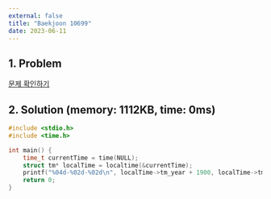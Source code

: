 ```yaml
---
external: false
title: "Baekjoon 10699"
date: 2023-06-11
---
```


## 1. Problem

[문제 확인하기](https://www.acmicpc.net/problem/10699)

## 2. Solution (memory: 1112KB, time: 0ms)

```cpp
#include <stdio.h>
#include <time.h>

int main() {
    time_t currentTime = time(NULL);
    struct tm* localTime = localtime(&currentTime);
    printf("%04d-%02d-%02d\n", localTime->tm_year + 1900, localTime->tm_mon + 1, localTime->tm_mday);
    return 0;
}
```
